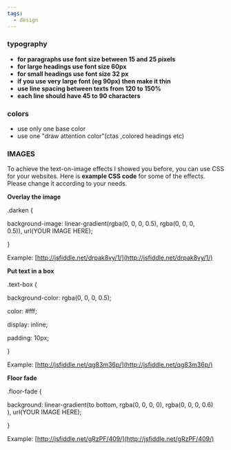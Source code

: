 ```yaml
---
tags:
  - design
---
```

### typography

- **for paragraphs use font size between 15 and 25 pixels**
- **for large headings use font size 60px**
- **for small headings use font size 32 px**
- **if you use very large font (eg 90px) then make it thin**
- **use line spacing between texts from 120 to 150%**
- **each line should have 45 to 90 characters**

### colors
- use only one base color
- use one "draw attention color"(ctas ,colored headings etc)


### IMAGES

To achieve the text-on-image effects I showed you before, you can use CSS for your websites. Here is **example CSS code** for some of the effects. Please change it according to your needs.

  

**Overlay the image**

.darken {

background-image: linear-gradient(rgba(0, 0, 0, 0.5), rgba(0, 0, 0, 0.5)), url(YOUR IMAGE HERE);

}  

Example: [http://jsfiddle.net/drpak8vy/1/](http://jsfiddle.net/drpak8vy/1/)

  

**Put text in a box**

.text-box {

background-color: rgba(0, 0, 0, 0.5);

color: #fff;

display: inline;

padding: 10px;

}  

Example: [http://jsfiddle.net/qg83m36p/](http://jsfiddle.net/qg83m36p/)

**Floor fade**

.floor-fade {

background: linear-gradient(to bottom, rgba(0, 0, 0, 0), rgba(0, 0, 0, 0.6) ), url(YOUR IMAGE HERE);

}

Example: [http://jsfiddle.net/gRzPF/409/](http://jsfiddle.net/gRzPF/409/)

